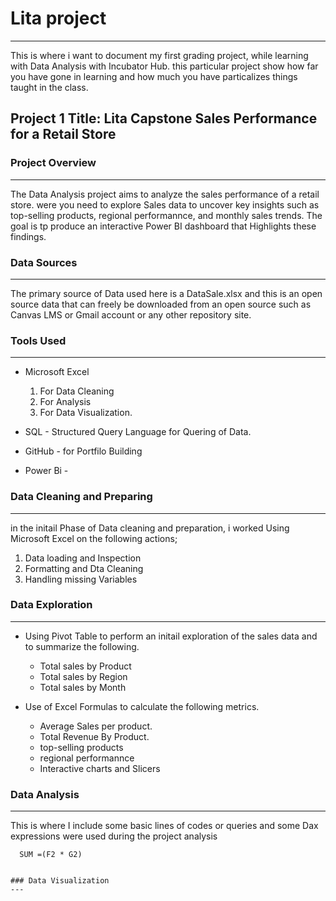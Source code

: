 # Lita project
---
This is where i want to document my first grading project, while learning with  Data Analysis with Incubator Hub. 
this particular project show how far you have gone in learning and how much you have particalizes things taught in the class.

## Project 1 Title: Lita Capstone Sales Performance for  a Retail Store

### Project Overview
---
The Data Analysis project aims to analyze the sales performance of a retail store.
were you need to explore Sales data to uncover key insights such as top-selling products, regional performannce, and monthly sales trends. The goal is tp produce an interactive Power BI dashboard that Highlights these findings. 

### Data Sources 
---
The primary source of Data used here is a DataSale.xlsx and this is an open source data that can freely be downloaded from an open source such as Canvas LMS or Gmail account or any other repository site.

### Tools Used
---
- Microsoft Excel
  1. For Data Cleaning
  2. For Analysis
  3. For Data Visualization.
   
- SQL - Structured Query Language for Quering of Data.
- GitHub - for Portfilo Building
- Power Bi -

### Data Cleaning and Preparing
---
in the initail Phase of Data cleaning and preparation, i worked Using Microsoft Excel on the following actions;
1. Data loading and Inspection
2. Formatting and Dta Cleaning
3. Handling missing Variables 

### Data Exploration
---
- Using Pivot Table to perform an initail exploration of the sales data and to summarize the following.
   - Total sales by Product
   - Total sales by Region
   - Total sales by Month

- Use of Excel Formulas to calculate the following metrics.
   - Average Sales per product.
   - Total Revenue By Product.
   - top-selling products
   -  regional performannce
   -  Interactive charts and Slicers
 
 ### Data Analysis
 ---
 This is where I include some basic lines of codes or queries and some Dax expressions were used during the project analysis
 
   ```Excel
     SUM =(F2 * G2)


### Data Visualization
---
